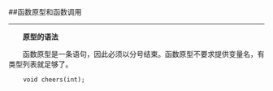 ##函数原型和函数调用

---

&emsp;&emsp;**原型的语法**

&emsp;&emsp;函数原型是一条语句，因此必须以分号结束。函数原型不要求提供变量名，有类型列表就足够了。

```javascritp
    void cheers(int);
```